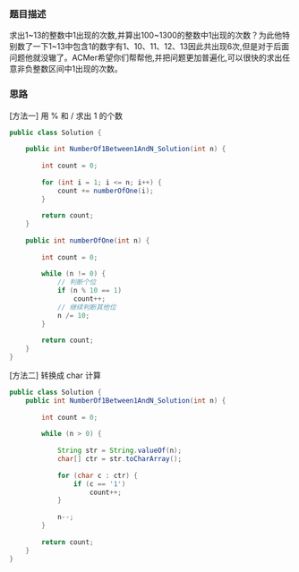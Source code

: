 ### 题目描述
求出1~13的整数中1出现的次数,并算出100~1300的整数中1出现的次数？为此他特别数了一下1~13中包含1的数字有1、10、11、12、13因此共出现6次,但是对于后面问题他就没辙了。ACMer希望你们帮帮他,并把问题更加普遍化,可以很快的求出任意非负整数区间中1出现的次数。
### 思路

[方法一] 用 % 和 / 求出 1 的个数

```java
public class Solution {
    
    public int NumberOf1Between1AndN_Solution(int n) {
        
        int count = 0;
        
        for (int i = 1; i <= n; i++) {
            count += numberOfOne(i);
        }
        
        return count;
    }
    
    public int numberOfOne(int n) {
        
        int count = 0;
        
        while (n != 0) {
            // 判断个位
            if (n % 10 == 1)
                count++;
            // 继续判断其他位
            n /= 10;
        }
        
        return count;
    }
}
```

[方法二] 转换成 char 计算
```java
public class Solution {
    public int NumberOf1Between1AndN_Solution(int n) {
        
        int count = 0;
        
        while (n > 0) {
            
            String str = String.valueOf(n);
            char[] ctr = str.toCharArray();
            
            for (char c : ctr) {
                if (c == '1')
                    count++;
            }
            
            n--;
        }
        
        return count;
    }
}
```